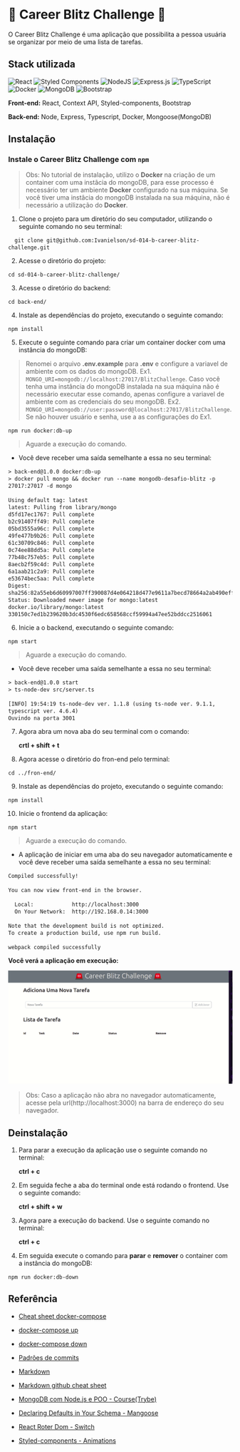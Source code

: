 
# :rotating_light: Career Blitz Challenge :rotating_light:

O Career Blitz Challenge é uma aplicação que possibilita a pessoa usuária se organizar por meio de uma lista de tarefas.


## Stack utilizada
![React](https://img.shields.io/badge/react-%2320232a.svg?style=for-the-badge&logo=react&logoColor=%2361DAFB)
![Styled Components](https://img.shields.io/badge/styled--components-DB7093?style=for-the-badge&logo=styled-components&logoColor=white)
![NodeJS](https://img.shields.io/badge/node.js-6DA55F?style=for-the-badge&logo=node.js&logoColor=white)
![Express.js](https://img.shields.io/badge/express.js-%23404d59.svg?style=for-the-badge&logo=express&logoColor=%2361DAFB)
![TypeScript](https://img.shields.io/badge/typescript-%23007ACC.svg?style=for-the-badge&logo=typescript&logoColor=white)
![Docker](https://img.shields.io/badge/docker-%230db7ed.svg?style=for-the-badge&logo=docker&logoColor=white)
![MongoDB](https://img.shields.io/badge/MongoDB-%234ea94b.svg?style=for-the-badge&logo=mongodb&logoColor=white)
![Bootstrap](https://img.shields.io/badge/bootstrap-%23563D7C.svg?style=for-the-badge&logo=bootstrap&logoColor=white)

**Front-end:** React, Context API, Styled-components, Bootstrap

**Back-end:** Node, Express, Typescript, Docker, Mongoose(MongoDB)


## Instalação

### Instale o Career Blitz Challenge com `npm`

>Obs: No tutorial de instalação, utilizo o **Docker** na criação de um container com uma instâcia do mongoDB, para esse processo é necessário ter um ambiente **Docker** configurado na sua máquina. Se você tiver uma instâcia do mongoDB instalada na sua máquina, não é necessário a utilização do **Docker**.

1. Clone o projeto para um diretório do seu computador, utilizando o seguinte comando no seu terminal:

```
  git clone git@github.com:Ivanielson/sd-014-b-career-blitz-challenge.git
```

2. Acesse o diretório do projeto:

```
cd sd-014-b-career-blitz-challenge/
```

3. Acesse o diretório do backend:

```
cd back-end/
```

4. Instale as dependências do projeto, executando o seguinte comando:

```
npm install
```

5. Execute o seguinte comando para criar um container docker com uma instância do mongoDB:

> Renomei o arquivo **.env.example** para **.env** e configure a variavel de ambiente com os dados do mongoDB. Ex1. `MONGO_URI=mongodb://localhost:27017/BlitzChallenge`. Caso você tenha uma instância do mongoDB instalada na sua máquina não é necessário executar esse comando, apenas configure a variavel de ambiente com as credenciais do seu mongoDB. Ex2. `MONGO_URI=mongodb://user:password@localhost:27017/BlitzChallenge`. Se não houver usuário e senha, use a as configurações do Ex1.


```
npm run docker:db-up
```

> Aguarde a execução do comando.

- Você deve receber uma saída semelhante a essa no seu terminal:

```
> back-end@1.0.0 docker:db-up
> docker pull mongo && docker run --name mongodb-desafio-blitz -p 27017:27017 -d mongo

Using default tag: latest
latest: Pulling from library/mongo
d5fd17ec1767: Pull complete 
b2c91407ff49: Pull complete 
05bd3555a96c: Pull complete 
49fe477b9b26: Pull complete 
61c30709c846: Pull complete 
0c74ee88dd5a: Pull complete 
77b48c757eb5: Pull complete 
8aecb2f59c4d: Pull complete 
6a1aab21c2a9: Pull complete 
e53674bec5aa: Pull complete 
Digest: sha256:82a55eb6d60997007ff390087d4e064218d477e9611a7becd78664a2ab490eff
Status: Downloaded newer image for mongo:latest
docker.io/library/mongo:latest
330150c7ed1b239620b3dc4530f6edc658568ccf59994a47ee52bddcc2516061
```

6. Inicie a o backend, executando o seguinte comando:

```
npm start
```

> Aguarde a execução do comando.

- Você deve receber uma saída semelhante a essa no seu terminal:

```
> back-end@1.0.0 start
> ts-node-dev src/server.ts

[INFO] 19:54:19 ts-node-dev ver. 1.1.8 (using ts-node ver. 9.1.1, typescript ver. 4.6.4)
Ouvindo na porta 3001
```

7. Agora abra um nova aba do seu terminal com o comando:

    **crtl + shift + t**

8. Agora acesse o diretório do fron-end pelo terminal:

```
cd ../fron-end/
```

9. Instale as dependências do projeto, executando o seguinte comando:

```
npm install
```

10. Inicie o frontend da aplicação:

```
npm start
```

> Aguarde a execução do comando.

- A aplicação de iniciar em uma aba do seu navegador automaticamente e você deve receber uma saída semelhante a essa no seu terminal:

```
Compiled successfully!

You can now view front-end in the browser.

  Local:            http://localhost:3000
  On Your Network:  http://192.168.0.14:3000

Note that the development build is not optimized.
To create a production build, use npm run build.

webpack compiled successfully
```

**Você verá a aplicação em execução:**

![Exibe uma imagem do tipo gif, com uma demostração da aplicação rodando](./desafio-blitz.gif)

> Obs: Caso a aplicação não abra no navegador automaticamente, acesse pela url(http://localhost:3000) na barra de endereço do seu navegador.

## Deinstalação

1. Para parar a execução da aplicação use o seguinte comando no terminal:

    **ctrl + c**

2. Em seguida feche a aba do terminal onde está rodando o frontend. Use o seguinte comando:

    **ctrl + shift + w**

3. Agora pare a execução do backend. Use o seguinte comando no terminal:

    **ctrl + c**

4. Em seguida execute o comando para **parar** e **remover** o container com a instância do mongoDB:

```
npm run docker:db-down
```

## Referência

- [Cheat sheet docker-compose](https://dockerlabs.collabnix.com/docker/cheatsheet/)
- [docker-compose up](https://docs.docker.com/compose/reference/up/)

- [docker-compose down](https://docs.docker.com/compose/reference/down/)

- [Padrões de commits](https://github.com/iuricode/padroes-de-commits)
- [Markdown](https://pt.wikipedia.org/wiki/Markdown)
- [Markdown github cheat sheet](https://github.com/adam-p/markdown-here/wiki/Markdown-Cheatsheet)
- [MongoDB com Node.js e POO - Course(Trybe)](https://app.betrybe.com/course/back-end/mongodb-com-nodejs-e-poo/mongodb-e-poo/91006798-2877-4004-9cf5-d2d72a859272/o-que-vamos-aprender/4ccdeb02-e6f9-4363-bf9d-c0988bed0820?use_case=calendar)
- [Declaring Defaults in Your Schema - Mangoose](https://mongoosejs.com/docs/defaults.html#declaring-defaults-in-your-schema)
- [React Roter Dom - Switch](https://v5.reactrouter.com/web/api/Switch)
- [Styled-components - Animations](https://styled-components.com/docs/basics#animations)
